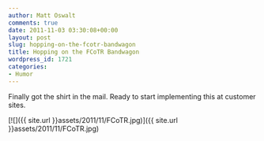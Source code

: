 ```yaml
---
author: Matt Oswalt
comments: true
date: 2011-11-03 03:30:08+00:00
layout: post
slug: hopping-on-the-fcotr-bandwagon
title: Hopping on the FCoTR Bandwagon
wordpress_id: 1721
categories:
- Humor
---
```


Finally got the shirt in the mail. Ready to start implementing this at customer sites.

[![]({{ site.url }}assets/2011/11/FCoTR.jpg)]({{ site.url }}assets/2011/11/FCoTR.jpg)


